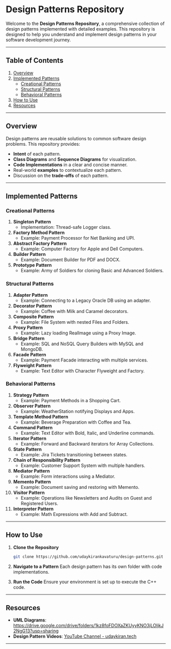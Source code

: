 # Design Patterns Repository

Welcome to the **Design Patterns Repository**, a comprehensive collection of design patterns implemented with detailed examples. This repository is designed to help you understand and implement design patterns in your software development journey.

---

## Table of Contents

1. [Overview](#overview)
2. [Implemented Patterns](#implemented-patterns)
   - [Creational Patterns](#creational-patterns)
   - [Structural Patterns](#structural-patterns)
   - [Behavioral Patterns](#behavioral-patterns)
3. [How to Use](#how-to-use)
4. [Resources](#resources)

---

## Overview

Design patterns are reusable solutions to common software design problems. This repository provides:

- **Intent** of each pattern.
- **Class Diagrams** and **Sequence Diagrams** for visualization.
- **Code Implementations** in a clear and concise manner.
- Real-world **examples** to contextualize each pattern.
- Discussion on the **trade-offs** of each pattern.

---

## Implemented Patterns

### Creational Patterns

1. **Singleton Pattern**
   - Implementation: Thread-safe Logger class.
2. **Factory Method Pattern**
   - Example: Payment Processor for Net Banking and UPI.
3. **Abstract Factory Pattern**
   - Example: Computer Factory for Apple and Dell Computers.
4. **Builder Pattern**
   - Example: Document Builder for PDF and DOCX.
5. **Prototype Pattern**
   - Example: Army of Soldiers for cloning Basic and Advanced Soldiers.

### Structural Patterns

1. **Adapter Pattern**
   - Example: Connecting to a Legacy Oracle DB using an adapter.
2. **Decorator Pattern**
   - Example: Coffee with Milk and Caramel decorators.
3. **Composite Pattern**
   - Example: File System with nested Files and Folders.
4. **Proxy Pattern**
   - Example: Lazy loading RealImage using a Proxy Image.
5. **Bridge Pattern**
   - Example: SQL and NoSQL Query Builders with MySQL and MongoDB.
6. **Facade Pattern**
   - Example: Payment Facade interacting with multiple services.
7. **Flyweight Pattern**
   - Example: Text Editor with Character Flyweight and Factory.

### Behavioral Patterns

1. **Strategy Pattern**
   - Example: Payment Methods in a Shopping Cart.
2. **Observer Pattern**
   - Example: WeatherStation notifying Displays and Apps.
3. **Template Method Pattern**
   - Example: Beverage Preparation with Coffee and Tea.
4. **Command Pattern**
   - Example: Text Editor with Bold, Italic, and Underline commands.
5. **Iterator Pattern**
   - Example: Forward and Backward iterators for Array Collections.
6. **State Pattern**
   - Example: Jira Tickets transitioning between states.
7. **Chain of Responsibility Pattern**
   - Example: Customer Support System with multiple handlers.
8. **Mediator Pattern**
   - Example: Form interactions using a Mediator.
9. **Memento Pattern**
   - Example: Document saving and restoring with Memento.
10. **Visitor Pattern**
    - Example: Operations like Newsletters and Audits on Guest and Registered Users.
11. **Interpreter Pattern**
    - Example: Math Expressions with Add and Subtract.

---

## How to Use

1. **Clone the Repository**

   ```bash
   git clone https://github.com/udaykirankavaturu/design-patterns.git
   ```

2. **Navigate to a Pattern**
   Each design pattern has its own folder with code implementations.

3. **Run the Code**
   Ensure your environment is set up to execute the C++ code.

---

## Resources

- **UML Diagrams**: https://drive.google.com/drive/folders/1kz8foFDOXaZKUyyKNO3jLOIjkJ2NgG13?usp=sharing
- **Design Pattern Videos**: [YouTube Channel - udaykiran.tech](https://www.youtube.com/watch?v=LP7dwEgWink&list=PLpVAqPqryuRuiGSz7U7rbYvouCDoM5z_4)

---
